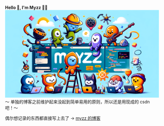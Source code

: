 **Hello 👋, I'm Myzz 👨‍💻**
![alt text](https://raw.githubusercontent.com/mayangzz/SpringBoot-Test/master/src/main/resources/919c99d4-a246-4e75-961b-3a3ca8291d76.webp)
～
单独的博客之前维护起来没起到简单易用的原则，所以还是用现成的 csdn 吧！～

偶尔想记录的东西都直接写上去了 -> [myzz 的博客](https://blog.csdn.net/weixin_43501634?type=blog)
